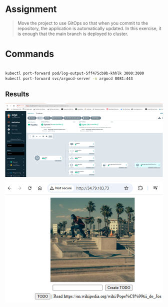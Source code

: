 # Assignment

> Move the project to use GitOps so that when you commit to the repository, the application is automatically updated. In this exercise, it is enough that the main branch is deployed to cluster.

# Commands

```bash

kubectl port-forward pod/log-output-5ff475cb9b-khhlk 3000:3000
kubectl port-forward svc/argocd-server -n argocd 8081:443
```

## Results

![alt text](image-1.png)

![alt text](image-2.png)
